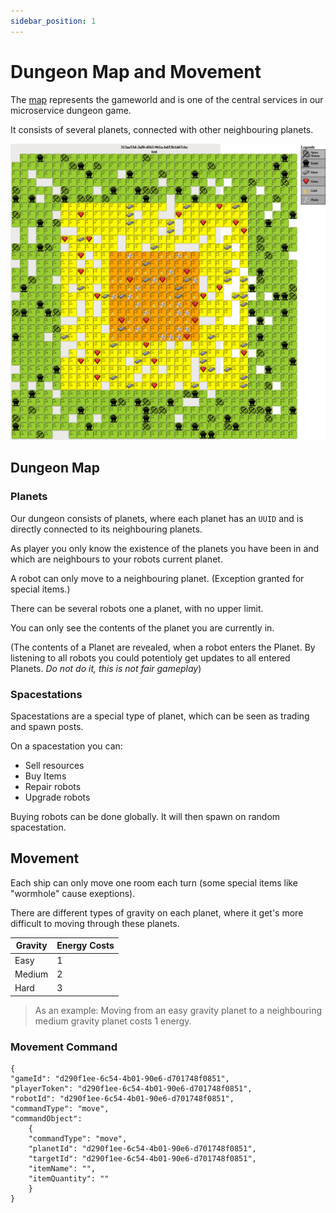 ```yaml
---
sidebar_position: 1
---
```


# Dungeon Map and Movement

The [map](/docs/technicalOverview/map.md) represents the gameworld and is one of the central services in our microservice dungeon game.

It consists of several planets, connected with other neighbouring planets.

![Dungeon Example](/img/rules/dungeon.png)

## Dungeon Map

### Planets

Our dungeon consists of planets, where each planet has an `UUID` and is directly connected to its neighbouring planets.

As player you only know the existence of the planets you have been in and which are neighbours to your robots current planet.

A robot can only move to a neighbouring planet. (Exception granted for special items.)

There can be several robots one a planet, with no upper limit.

You can only see the contents of the planet you are currently in.

(The contents of a Planet are revealed, when a robot enters the Planet. By listening to all robots you could potentioly get updates to all entered Planets. *Do not do it, this is not fair gameplay*)

### Spacestations

Spacestations are a special type of planet, which can be seen as trading and spawn posts.

On a spacestation you can:

- Sell resources
- Buy Items
- Repair robots
- Upgrade robots

Buying robots can be done globally. It will then spawn on random spacestation.

## Movement

Each ship can only move one room each turn (some special items like "wormhole" cause exeptions).

There are different types of gravity on each planet, where it get's more difficult to moving through these planets.

| Gravity | Energy Costs |
| ------- | ------------ |
| Easy    | 1            |
| Medium  | 2            |
| Hard    | 3            |

> As an example: Moving from an easy gravity planet to a neighbouring medium gravity planet costs 1 energy.

### Movement Command


    {
    "gameId": "d290f1ee-6c54-4b01-90e6-d701748f0851",
    "playerToken": "d290f1ee-6c54-4b01-90e6-d701748f0851",
    "robotId": "d290f1ee-6c54-4b01-90e6-d701748f0851",
    "commandType": "move",
    "commandObject": 
        {
        "commandType": "move",
        "planetId": "d290f1ee-6c54-4b01-90e6-d701748f0851",
        "targetId": "d290f1ee-6c54-4b01-90e6-d701748f0851",
        "itemName": "",
        "itemQuantity": ""
        }
    }

